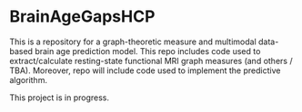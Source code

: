 # BrainAgeGapsHCP

This is a repository for a graph-theoretic measure and multimodal data-based brain age prediction model. This repo includes code used to extract/calculate resting-state functional MRI graph measures (and others / TBA). Moreover, repo will include code used to implement the predictive algorithm.

This project is in progress.
